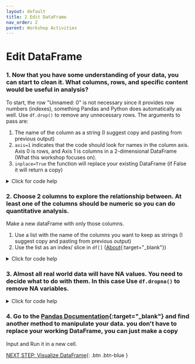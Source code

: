 ```yaml
---
layout: default
title: 2 Edit DataFrame
nav_order: 2
parent: Workshop Activities
---
```

# Edit DataFrame

### 1. Now that you have some understanding of your data, you can start to clean it. What columns, rows, and specific content would be useful in analysis? 
To start, the row "Unnamed: 0" is not necessary since it provides row numbers (indexes), something Pandas and Python does automatically as well.
Use `df.drop()` to remove any unnecessary rows. The arguments to pass are:

1. The name of the column as a string (I suggest copy and pasting from previous output)
2. `axis=1` indicates that the code should look for names in the column axis. Axis 0 is rows, and Axis 1 is columns in a 2-dimensional DataFrame (What this workshop focuses on).
3. `inplace=True` the function will replace your existing DataFrame (if False it will return a copy)

<details>
<summary>Click for code help</summary>
<img src="images\data-frames-Activity-02\drop_col.PNG">
</details>

### 2. Choose 2 columns to explore the relationship between. At least one of the columns should be numeric so you can do quantitative analysis.
Make a new dataFrame with only those columns.

1. Use a list with the name of the columns you want to keep as strings (I suggest copy and pasting from previous output)
2. Use the list as an index/ slice in `df[]` ([About](https://stackoverflow.com/a/50302195){:target="_blank"})

<details>
<summary>Click for code help</summary>
<img src="images\data-frames-Activity-02\keep_col.PNG">
</details>

### 3. Almost all real world data will have NA values. You need to decide what to do with them. In this case Use `df.dropna()` to remove NA variables.
<details>
<summary>Click for code help</summary>
<img src="images\data-frames-Activity-02\drop_na.PNG"> 
</details>

### 4. Go to the [Pandas Documentation](https://pandas.pydata.org/docs/reference/frame.html){:target="_blank"} and find another method to manipulate your data. **you don't have to replace your working DataFrame, you can just make a copy**
Input and Run it in a new cell.

[NEXT STEP: Visualize DataFrame](3-visualize-dataframe){: .btn .btn-blue }
